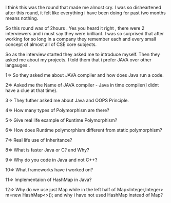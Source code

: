 I think this was the round that made me almost cry.
I was so disheartened after this round, it felt like everything i have been doing for past two months means nothing.

So this round was of 2hours . Yes you heard it right , there were 2 interviewers and i must say they were brilliant. I was so surprised that after working for so long in a company they remember each and every small concept of almost all of CSE core subjects.

So as the interview started they asked me to introduce myself. 
Then they asked me about my projects.
I told them that i prefer JAVA over other langauges .

1=> So they asked me about JAVA compiler and how does Java run a code. 

2=> Asked me the Name of JAVA compiler - Java in time compiler(I didnt have a clue at that time).

3=> They futher asked me about Java and OOPS Principle.

4=> How many types of Polymorphism are there?

5=> Give real life example of Runtime Polymorphism?

6=> How does Runtime polymorphism different from static polymorphism?

7=> Real life use of Inheritance?

8=> What is faster Java or C? and Why?

9=> Why do you code in Java and not C++?

10=> What frameworks have i worked on?

11=> Implementaion of HashMap in Java?

12=> Why do we use just Map while in the left half of Map<Integer,Integer> m=new HashMap<>(); and why i have not used HashMap instead of Map?




